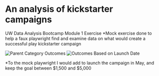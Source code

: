 
# An analysis of kickstarter campaigns
UW Data Analysis Bootcamp Module 1 Exercise
*Mock exercise done to help a faux playwright find and examine data on what would create a successful play kickstarter campaign

![Parent Category Outcomes](https://user-images.githubusercontent.com/21095468/121991829-0c339f00-cd66-11eb-8d42-8aa1a847521c.png)
![Outcomes Based on Launch Date](https://user-images.githubusercontent.com/21095468/121991796-00e07380-cd66-11eb-84f5-d4cea0913f01.png)


*To the mock playwright I would add to launch the campaign in May, and keep the goal between $1,500 and $5,000
